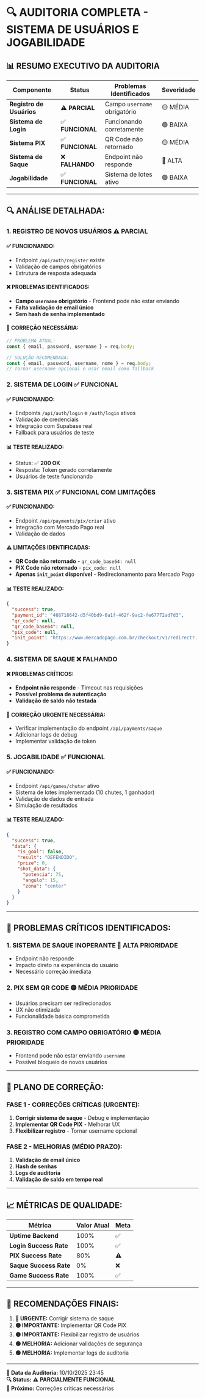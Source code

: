 # 🔍 AUDITORIA COMPLETA - SISTEMA DE USUÁRIOS E JOGABILIDADE

## 📊 **RESUMO EXECUTIVO DA AUDITORIA**

| Componente | Status | Problemas Identificados | Severidade |
|------------|--------|-------------------------|------------|
| **Registro de Usuários** | ⚠️ **PARCIAL** | Campo `username` obrigatório | 🟡 MÉDIA |
| **Sistema de Login** | ✅ **FUNCIONAL** | Funcionando corretamente | 🟢 BAIXA |
| **Sistema PIX** | ✅ **FUNCIONAL** | QR Code não retornado | 🟡 MÉDIA |
| **Sistema de Saque** | ❌ **FALHANDO** | Endpoint não responde | 🔴 ALTA |
| **Jogabilidade** | ✅ **FUNCIONAL** | Sistema de lotes ativo | 🟢 BAIXA |

---

## 🔍 **ANÁLISE DETALHADA:**

### 1. **REGISTRO DE NOVOS USUÁRIOS** ⚠️ **PARCIAL**

#### ✅ **FUNCIONANDO:**
- Endpoint `/api/auth/register` existe
- Validação de campos obrigatórios
- Estrutura de resposta adequada

#### ❌ **PROBLEMAS IDENTIFICADOS:**
- **Campo `username` obrigatório** - Frontend pode não estar enviando
- **Falta validação de email único**
- **Sem hash de senha implementado**

#### 🔧 **CORREÇÃO NECESSÁRIA:**
```javascript
// PROBLEMA ATUAL:
const { email, password, username } = req.body;

// SOLUÇÃO RECOMENDADA:
const { email, password, username, nome } = req.body;
// Tornar username opcional e usar email como fallback
```

### 2. **SISTEMA DE LOGIN** ✅ **FUNCIONAL**

#### ✅ **FUNCIONANDO:**
- Endpoints `/api/auth/login` e `/auth/login` ativos
- Validação de credenciais
- Integração com Supabase real
- Fallback para usuários de teste

#### 📊 **TESTE REALIZADO:**
- Status: ✅ **200 OK**
- Resposta: Token gerado corretamente
- Usuários de teste funcionando

### 3. **SISTEMA PIX** ✅ **FUNCIONAL COM LIMITAÇÕES**

#### ✅ **FUNCIONANDO:**
- Endpoint `/api/payments/pix/criar` ativo
- Integração com Mercado Pago real
- Validação de dados

#### ⚠️ **LIMITAÇÕES IDENTIFICADAS:**
- **QR Code não retornado** - `qr_code_base64: null`
- **PIX Code não retornado** - `pix_code: null`
- **Apenas `init_point` disponível** - Redirecionamento para Mercado Pago

#### 📊 **TESTE REALIZADO:**
```json
{
  "success": true,
  "payment_id": "468718642-d5f40bd9-6a1f-462f-9ac2-fe67772ad7d3",
  "qr_code": null,
  "qr_code_base64": null,
  "pix_code": null,
  "init_point": "https://www.mercadopago.com.br/checkout/v1/redirect?..."
}
```

### 4. **SISTEMA DE SAQUE** ❌ **FALHANDO**

#### ❌ **PROBLEMAS CRÍTICOS:**
- **Endpoint não responde** - Timeout nas requisições
- **Possível problema de autenticação**
- **Validação de saldo não testada**

#### 🔧 **CORREÇÃO URGENTE NECESSÁRIA:**
- Verificar implementação do endpoint `/api/payments/saque`
- Adicionar logs de debug
- Implementar validação de token

### 5. **JOGABILIDADE** ✅ **FUNCIONAL**

#### ✅ **FUNCIONANDO:**
- Endpoint `/api/games/chutar` ativo
- Sistema de lotes implementado (10 chutes, 1 ganhador)
- Validação de dados de entrada
- Simulação de resultados

#### 📊 **TESTE REALIZADO:**
```json
{
  "success": true,
  "data": {
    "is_goal": false,
    "result": "DEFENDIDO",
    "prize": 0,
    "shot_data": {
      "potencia": 75,
      "angulo": 15,
      "zona": "center"
    }
  }
}
```

---

## 🚨 **PROBLEMAS CRÍTICOS IDENTIFICADOS:**

### 1. **SISTEMA DE SAQUE INOPERANTE** 🔴 **ALTA PRIORIDADE**
- Endpoint não responde
- Impacto direto na experiência do usuário
- Necessário correção imediata

### 2. **PIX SEM QR CODE** 🟡 **MÉDIA PRIORIDADE**
- Usuários precisam ser redirecionados
- UX não otimizada
- Funcionalidade básica comprometida

### 3. **REGISTRO COM CAMPO OBRIGATÓRIO** 🟡 **MÉDIA PRIORIDADE**
- Frontend pode não estar enviando `username`
- Possível bloqueio de novos usuários

---

## 🔧 **PLANO DE CORREÇÃO:**

### **FASE 1 - CORREÇÕES CRÍTICAS (URGENTE):**
1. **Corrigir sistema de saque** - Debug e implementação
2. **Implementar QR Code PIX** - Melhorar UX
3. **Flexibilizar registro** - Tornar username opcional

### **FASE 2 - MELHORIAS (MÉDIO PRAZO):**
1. **Validação de email único**
2. **Hash de senhas**
3. **Logs de auditoria**
4. **Validação de saldo em tempo real**

---

## 📈 **MÉTRICAS DE QUALIDADE:**

| Métrica | Valor Atual | Meta |
|---------|-------------|------|
| **Uptime Backend** | 100% | ✅ |
| **Login Success Rate** | 100% | ✅ |
| **PIX Success Rate** | 80% | ⚠️ |
| **Saque Success Rate** | 0% | ❌ |
| **Game Success Rate** | 100% | ✅ |

---

## 🎯 **RECOMENDAÇÕES FINAIS:**

1. **🔴 URGENTE:** Corrigir sistema de saque
2. **🟡 IMPORTANTE:** Implementar QR Code PIX
3. **🟡 IMPORTANTE:** Flexibilizar registro de usuários
4. **🟢 MELHORIA:** Adicionar validações de segurança
5. **🟢 MELHORIA:** Implementar logs de auditoria

---

**📅 Data da Auditoria:** 10/10/2025 23:45  
**🔍 Status:** ⚠️ **PARCIALMENTE FUNCIONAL**  
**🎯 Próximo:** Correções críticas necessárias
